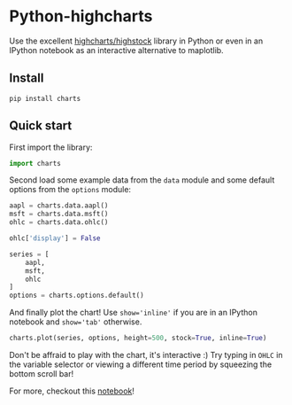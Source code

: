 # Python-highcharts
Use the excellent [highcharts/highstock](http://www.highcharts.com/stock/demo) library in Python or even in an IPython notebook as an interactive alternative to maplotlib.

## Install
```shell
pip install charts
```

## Quick start

First import the library:
```python
import charts
```

Second load some example data from the `data` module and some default options from the `options` module:
```python
aapl = charts.data.aapl()
msft = charts.data.msft()
ohlc = charts.data.ohlc()

ohlc['display'] = False

series = [
    aapl,
    msft,
    ohlc
]
options = charts.options.default()
```

And finally plot the chart! Use `show='inline'` if you are in an IPython notebook and `show='tab'` otherwise.
```python
charts.plot(series, options, height=500, stock=True, inline=True)
```

Don't be affraid to play with the chart, it's interactive :) Try typing in `OHLC` in the variable selector or viewing a different time period by squeezing the bottom scroll bar!

For more, checkout this [notebook](http://nbviewer.ipython.org/github/arnoutaertgeerts/python-highcharts/blob/master/Quickstart.ipynb)!
